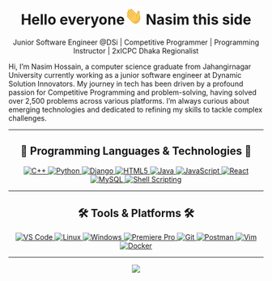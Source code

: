 <h1 align="center">Hello everyone<img src="images/wave.gif" height="35" width="35"> <b>Nasim</b> this side </h1>
<p align="center"> Junior Software Engineer @DSi | Competitive Programmer | Programming Instructor | 2xICPC Dhaka Regionalist </p>



Hi, I’m Nasim Hossain, a computer science graduate from Jahangirnagar University currently working as a junior software engineer at Dynamic Solution Innovators. My journey in tech has been driven by a profound passion for Competitive Programming and problem-solving, having solved over 2,500 problems across various platforms. I’m always curious about emerging technologies and dedicated to refining my skills to tackle complex challenges.

<hr />


<h2 align="center"> 🚀 Programming Languages & Technologies 🚀 </h2>

<p align="center">
  <a href="https://www.w3schools.com/cpp/" target="_blank" rel="noreferrer">
    <img src="https://img.icons8.com/fluency/256/c-plus-plus-logo.png" alt="C++" width="70" height="70"/>
  </a>
  <a href="https://www.python.org" target="_blank" rel="noreferrer">
    <img src="https://img.icons8.com/color/256/python.png" alt="Python" width="70" height="70"/>
  </a> 
  <a href="https://www.djangoproject.com/" target="_blank" rel="noreferrer">
    <img src="https://img.icons8.com/?size=100&id=IuuVVwsdTi2v&format=png&color=000000" alt="Django" width="70" height="70"/>
  </a>
  <a href="https://www.w3.org/html/" target="_blank" rel="noreferrer">
    <img src="https://img.icons8.com/color/256/html-5.png" alt="HTML5" width="70" height="70"/>
  </a> 
  <a href="https://www.java.com/en/" target="_blank" rel="noreferrer">
    <img src="https://img.icons8.com/color/256/java-coffee-cup-logo.png" alt="Java" width="70" height="70"/>
  </a> 
  <a href="https://developer.mozilla.org/en-US/docs/Web/JavaScript" target="_blank" rel="noreferrer">
    <img src="https://img.icons8.com/color/256/javascript.png" alt="JavaScript" width="70" height="70"/>
  </a> 
  <a href="https://react.dev/" target="_blank" rel="noreferrer">
    <img src="https://img.icons8.com/color/256/react-native.png" alt="React" width="70" height="70"/>
  </a>
  <a href="https://www.mysql.com/" target="_blank" rel="noreferrer">
    <img src="https://img.icons8.com/color/256/mysql-logo.png" alt="MySQL" width="70" height="70"/>
  </a> 
  <a href="https://www.gnu.org/software/bash/" target="_blank" rel="noreferrer">
    <img src="https://img.icons8.com/?size=100&id=8gWOBXY72Osj&format=png&color=000000" alt="Shell Scripting" width="70" height="70"/>
  </a>
</p>


<hr />

<h2 align="center"> 🛠️ Tools & Platforms 🛠️ </h2>

<p align="center">
  <a href="#" rel="noreferrer">
    <img src="https://img.icons8.com/color/256/visual-studio-code-2019.png" alt="VS Code" width="70" height="70"/>
  </a> 
  <a href="#" rel="noreferrer">
    <img src="https://img.icons8.com/color/256/linux.png" alt="Linux" width="70" height="70"/>
  </a>
  <a href="#" rel="noreferrer">
    <img src="https://img.icons8.com/fluency/256/windows-11.png" alt="Windows" width="70" height="70"/>
  </a> 
  <a href="#" rel="noreferrer">
    <img src="https://img.icons8.com/color/256/adobe-premiere-pro.png" alt="Premiere Pro" width="70" height="70"/>
  </a> 
  <a href="#" rel="noreferrer">
    <img src="https://img.icons8.com/color/256/git.png" alt="Git" width="70" height="70"/>
  </a> 
  <a href="#" rel="noreferrer">
    <img src="https://img.icons8.com/?size=100&id=EPbEfEa7o8CB&format=png&color=000000" alt="Postman" width="70" height="70"/>
  </a> 
  <a href="#" rel="noreferrer">
    <img src="https://upload.wikimedia.org/wikipedia/commons/9/9f/Vimlogo.svg" alt="Vim" width="70" height="70"/>
  </a> 
  <a href="#" rel="noreferrer">
    <img src="https://img.icons8.com/fluency/256/docker.png" alt="Docker" width="80" height="70"/>
  </a>
</p>

<hr />


<p align="center">
  <img src="https://github-readme-stats.vercel.app/api/top-langs/?username=imnasim31415&layout=compact&&theme=gotham" width="420"/>
</p>


